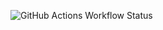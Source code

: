 ![GitHub Actions Workflow Status](https://img.shields.io/github/actions/workflow/status/bgriggs/wrl-dyno-check/build.yml)
